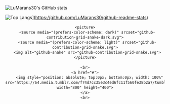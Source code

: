 ![LuMarans30's GitHub stats](https://github-readme-stats.vercel.app/api?username=LuMarans30&show_icons=true&theme=dracula)

![Top Langs](https://github-readme-stats.vercel.app/api/top-langs/?username=LuMarans30&layout=compact)](https://github.com/LuMarans30/github-readme-stats)

  
<div align="center">


	<picture>
	  <source media="(prefers-color-scheme: dark)" srcset="github-contribution-grid-snake-dark.svg">
	  <source media="(prefers-color-scheme: light)" srcset="github-contribution-grid-snake.svg">
	  <img alt="github-snake" src="github-contribution-grid-snake.svg">
	</picture>
	
	<br>
	<a href="#">
		<img style="position: absolute; top:0px; bottom:0px; width: 100%" src="https://64.media.tumblr.com/f74d7cc35e3c4ed6fc11f560fe38b2a7/tumblr_inline_ny82m7qGH41ro20i7_540.gif" width="800" height="400">
	</a>
	<br>
</div>
